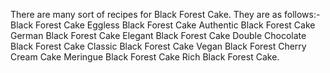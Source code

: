 There are many sort of recipes for Black Forest Cake.
They are as follows:-
Black Forest Cake
Eggless Black Forest Cake
Authentic Black Forest Cake
German Black Forest Cake
Elegant Black Forest Cake
Double Chocolate Black Forest Cake
Classic Black Forest Cake
Vegan Black Forest Cherry Cream Cake
Meringue Black Forest Cake
Rich Black Forest Cake.